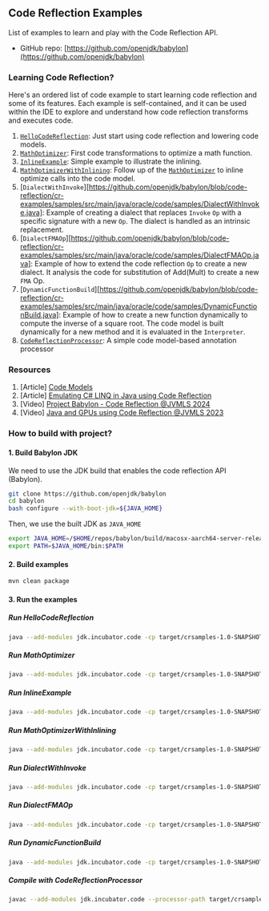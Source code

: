 ## Code Reflection Examples

List of examples to learn and play with the Code Reflection API.

- GitHub repo: [https://github.com/openjdk/babylon](https://github.com/openjdk/babylon)

### Learning Code Reflection?

Here's an ordered list of code example to start learning code reflection and some of its features.
Each example is self-contained, and it can be used within the IDE to explore and understand how code reflection
transforms and executes code.

1. [`HelloCodeReflection`](https://github.com/openjdk/babylon/blob/code-reflection/cr-examples/samples/src/main/java/oracle/code/samples/HelloCodeReflection.java): Just start using code reflection and lowering code models.
2. [`MathOptimizer`](https://github.com/openjdk/babylon/blob/code-reflection/cr-examples/samples/src/main/java/oracle/code/samples/MathOptimizer.java): First code transformations to optimize a math function.
3. [`InlineExample`](https://github.com/openjdk/babylon/blob/code-reflection/cr-examples/samples/src/main/java/oracle/code/samples/InliningExample.java): Simple example to illustrate the inlining.
4. [`MathOptimizerWithInlining`](https://github.com/openjdk/babylon/blob/code-reflection/cr-examples/samples/src/main/java/oracle/code/samples/MathOptimizerWithInlining.java): Follow up of the [`MathOptimizer`](https://github.com/openjdk/babylon/blob/code-reflection/cr-examples/samples/src/main/java/oracle/code/samples/MathOptimizer.java) to inline optimize calls into the code model.
6. [`DialectWithInvoke`][https://github.com/openjdk/babylon/blob/code-reflection/cr-examples/samples/src/main/java/oracle/code/samples/DialectWithInvoke.java]:
Example of creating a dialect that replaces `Invoke` `Op` with a specific signature with a new `Op`. The dialect is handled as an intrinsic replacement.
6. [`DialectFMAOp`][https://github.com/openjdk/babylon/blob/code-reflection/cr-examples/samples/src/main/java/oracle/code/samples/DialectFMAOp.java]: Example of how to extend the code reflection `Op` to create a new dialect. It analysis the code for substitution of Add(Mult) to create a new `FMA` Op.
7. [`DynamicFunctionBuild`][https://github.com/openjdk/babylon/blob/code-reflection/cr-examples/samples/src/main/java/oracle/code/samples/DynamicFunctionBuild.java]: Example of how to create a new function dynamically to compute the inverse of a square root. The code model is built dynamically for a new method and it is evaluated in the `Interpreter`.
8. [`CodeReflectionProcessor`](https://github.com/openjdk/babylon/blob/code-reflection/cr-examples/samples/src/main/java/oracle/code/samples/CodeReflectionProcessor.java): A simple code model-based annotation processor

### Resources

1. [Article] [Code Models](https://openjdk.org/projects/babylon/articles/code-models)
2. [Article] [Emulating C# LINQ in Java using Code Reflection](https://openjdk.org/projects/babylon/articles/linq)
3. [Video] [Project Babylon - Code Reflection @JVMLS 2024](https://www.youtube.com/watch?v=6c0DB2kwF_Q)
4. [Video] [Java and GPUs using Code Reflection @JVMLS 2023](https://www.youtube.com/watch?v=lbKBu3lTftc)

### How to build with project?

#### 1. Build Babylon JDK

We need to use the JDK build that enables the code reflection API (Babylon).

```bash
git clone https://github.com/openjdk/babylon
cd babylon
bash configure --with-boot-jdk=${JAVA_HOME}
```

Then, we use the built JDK as `JAVA_HOME`

```bash
export JAVA_HOME=/$HOME/repos/babylon/build/macosx-aarch64-server-release/jdk/
export PATH=$JAVA_HOME/bin:$PATH
```

#### 2. Build examples

```bash
mvn clean package
```

#### 3. Run the examples


##### Run HelloCodeReflection

```bash
java --add-modules jdk.incubator.code -cp target/crsamples-1.0-SNAPSHOT.jar oracle.code.samples.HelloCodeReflection
```

##### Run MathOptimizer

```bash
java --add-modules jdk.incubator.code -cp target/crsamples-1.0-SNAPSHOT.jar oracle.code.samples.MathOptimizer
```

##### Run InlineExample

```bash
java --add-modules jdk.incubator.code -cp target/crsamples-1.0-SNAPSHOT.jar oracle.code.samples.InlineExample
```

##### Run MathOptimizerWithInlining

```bash
java --add-modules jdk.incubator.code -cp target/crsamples-1.0-SNAPSHOT.jar oracle.code.samples.MathOptimizerWithInlining
```

##### Run DialectWithInvoke

```bash
java --add-modules jdk.incubator.code -cp target/crsamples-1.0-SNAPSHOT.jar oracle.code.samples.DialectWithInvoke
```

##### Run DialectFMAOp

```bash
java --add-modules jdk.incubator.code -cp target/crsamples-1.0-SNAPSHOT.jar oracle.code.samples.DialectFMAOp
```

##### Run DynamicFunctionBuild

```bash
java --add-modules jdk.incubator.code -cp target/crsamples-1.0-SNAPSHOT.jar oracle.code.samples.DynamicFunctionBuild
```

##### Compile with CodeReflectionProcessor

```bash
javac --add-modules jdk.incubator.code --processor-path target/crsamples-1.0-SNAPSHOT.jar -processor oracle.code.samples.CodeReflectionProcessor <.java files to compile>
```
